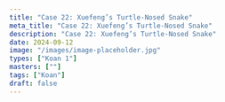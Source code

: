 ```yaml
---
title: "Case 22: Xuefeng’s Turtle-Nosed Snake"
meta_title: "Case 22: Xuefeng’s Turtle-Nosed Snake"
description: "Case 22: Xuefeng’s Turtle-Nosed Snake"
date: 2024-09-12
image: "/images/image-placeholder.jpg"
types: ["Koan 1"]
masters: [""]
tags: ["Koan"]
draft: false
---
```


